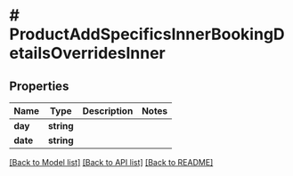 # # ProductAddSpecificsInnerBookingDetailsOverridesInner

## Properties

Name | Type | Description | Notes
------------ | ------------- | ------------- | -------------
**day** | **string** |  |
**date** | **string** |  |

[[Back to Model list]](../../README.md#models) [[Back to API list]](../../README.md#endpoints) [[Back to README]](../../README.md)
